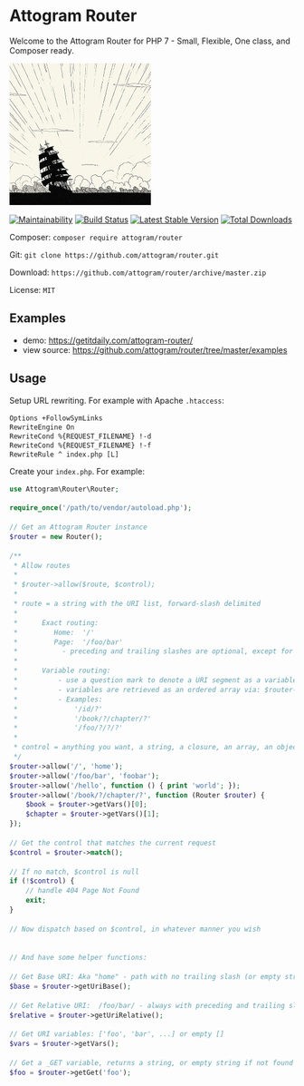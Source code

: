 # Attogram Router

Welcome to the Attogram Router 
for PHP 7 - Small, Flexible, One class, and Composer ready.

[![Attogram Router](https://raw.githubusercontent.com/attogram/attogram-docs/master/router/attogram.router.250.png)](https://github.com/attogram/router)

[![Maintainability](https://api.codeclimate.com/v1/badges/95f2868eeb1ed710b794/maintainability)](https://codeclimate.com/github/attogram/router/maintainability)
[![Build Status](https://travis-ci.org/attogram/router.svg?branch=master)](https://travis-ci.org/attogram/router)
[![Latest Stable Version](https://poser.pugx.org/attogram/router/v/stable)](https://packagist.org/packages/attogram/router)
[![Total Downloads](https://poser.pugx.org/attogram/router/downloads)](https://packagist.org/packages/attogram/router)

Composer: `composer require attogram/router`

Git: `git clone https://github.com/attogram/router.git`

Download: `https://github.com/attogram/router/archive/master.zip`

License: `MIT`

## Examples

* demo: https://getitdaily.com/attogram-router/
* view source: https://github.com/attogram/router/tree/master/examples

## Usage

Setup URL rewriting. For example with Apache `.htaccess`:
```
Options +FollowSymLinks
RewriteEngine On
RewriteCond %{REQUEST_FILENAME} !-d
RewriteCond %{REQUEST_FILENAME} !-f
RewriteRule ^ index.php [L]
```

Create your `index.php`.  For example:
```php
use Attogram\Router\Router;

require_once('/path/to/vendor/autoload.php');

// Get an Attogram Router instance
$router = new Router();

/**
 * Allow routes
 *
 * $router->allow($route, $control);
 *
 * route = a string with the URI list, forward-slash delimited
 *
 *      Exact routing:
 *         Home:  '/'
 *         Page:  '/foo/bar'
 *           - preceding and trailing slashes are optional, except for top level '/'
 *
 *      Variable routing:
 *          - use a question mark to denote a URI segment as a variable
 *          - variables are retrieved as an ordered array via: $router->getVars()
 *          - Examples:
 *              '/id/?'
 *              '/book/?/chapter/?'
 *              '/foo/?/?/?'
 *
 * control = anything you want, a string, a closure, an array, an object, an int, a float, whatever!
 */
$router->allow('/', 'home');
$router->allow('/foo/bar', 'foobar');
$router->allow('/hello', function () { print 'world'; });
$router->allow('/book/?/chapter/?', function (Router $router) { 
    $book = $router->getVars()[0];
    $chapter = $router->getVars()[1];
});

// Get the control that matches the current request
$control = $router->match(); 

// If no match, $control is null
if (!$control) {
    // handle 404 Page Not Found
    exit;
}

// Now dispatch based on $control, in whatever manner you wish 


// And have some helper functions:

// Get Base URI: Aka "home" - path with no trailing slash (or empty string)
$base = $router->getUriBase();

// Get Relative URI:  /foo/bar/ - always with preceding and trailing slash
$relative = $router->getUriRelative(); 

// Get URI variables: ['foo', 'bar', ...] or empty []
$vars = $router->getVars(); 

// Get a _GET variable, returns a string, or empty string if not found
$foo = $router->getGet('foo');

```
